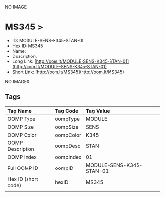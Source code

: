 


  
NO IMAGE  
# MS345 > 

- ID: MODULE-SENS-K345-STAN-01
- Hex ID: MS345
- Name: 
- Description: 
- Long Link: [http://oom.lt/MODULE-SENS-K345-STAN-01](http://oom.lt/MODULE-SENS-K345-STAN-01)
- Short Link: [http://oom.lt/MS345](http://oom.lt/MS345)
  
NO IMAGES  
## Tags
  

|Tag Name|Tag Code|Tag Value|
| :--- | :--- | :--- |
|OOMP Type|oompType|MODULE|
|OOMP Size|oompSize|SENS|
|OOMP Color|oompColor|K345|
|OOMP Description|oompDesc|STAN|
|OOMP Index|oompIndex|01|
|Full OOMP ID|oompID|MODULE-SENS-K345-STAN-01|
|Hex ID (short code)|hexID|MS345|
||||
